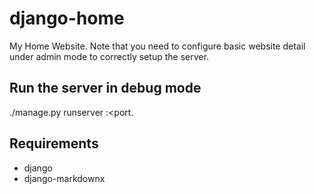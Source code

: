 # django-home
My Home Website. Note that you need to configure basic website detail under admin mode to correctly setup the server.

## Run the server in debug mode

./manage.py runserver <ip>:<port.

## Requirements

- django
- django-markdownx
